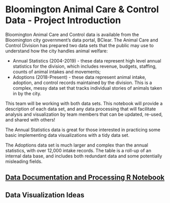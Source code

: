 # Bloomington Animal Care & Control Data - Project Introduction

Bloomington Animal Care and Control data is available from the Bloomington city government’s data portal, BClear. The Animal Care and Control Division has prepared two data sets that the public may use to understand how the city handles animal welfare:

* Annual Statistics (2004-2019) - these data represent high level annual statistics for the division, which includes revenue, budgets, staffing, counts of animal intakes and movements;
* Adoptions (2018-Present) - these data represent animal intake, adoption, and control records maintained by the division. This is a complex, messy data set that tracks individual stories of animals taken in by the city.

This team will be working with both data sets. This notebook will provide a description of each data set, and any data processing that will facilitate analysis and visualization by team members that can be updated, re-used, and shared with others!

The Annual Statistics data is great for those interested in practicing some basic implementing data visualizations with a tidy data set.

The Adoptions data set is much larger and complex than the annual statistics, with over 12,000 intake records. The table is a roll-up of an internal data base, and includes both redundant data and some potentially misleading fields.

## [Data Documentation and Processing R Notebook](https://mginda.github.io/bmghack-animalcontrol/)

## Data Visualization Ideas
